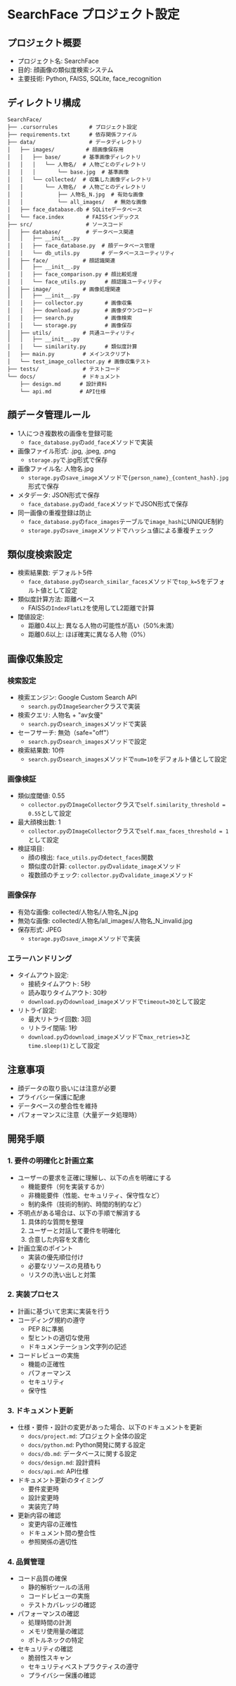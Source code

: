 # SearchFace プロジェクト設定

## プロジェクト概要
- プロジェクト名: SearchFace
- 目的: 顔画像の類似度検索システム
- 主要技術: Python, FAISS, SQLite, face_recognition

## ディレクトリ構成
```
SearchFace/
├── .cursorrules          # プロジェクト設定
├── requirements.txt      # 依存関係ファイル
├── data/                 # データディレクトリ
│   ├── images/          # 顔画像保存用
│   │   ├── base/       # 基準画像ディレクトリ
│   │   │   └── 人物名/  # 人物ごとのディレクトリ
│   │   │       └── base.jpg  # 基準画像
│   │   └── collected/  # 収集した画像ディレクトリ
│   │       └── 人物名/  # 人物ごとのディレクトリ
│   │           ├── 人物名_N.jpg  # 有効な画像
│   │           └── all_images/   # 無効な画像
│   ├── face_database.db # SQLiteデータベース
│   └── face.index       # FAISSインデックス
├── src/                 # ソースコード
│   ├── database/        # データベース関連
│   │   ├── __init__.py
│   │   ├── face_database.py  # 顔データベース管理
│   │   └── db_utils.py       # データベースユーティリティ
│   ├── face/           # 顔認識関連
│   │   ├── __init__.py
│   │   ├── face_comparison.py # 顔比較処理
│   │   └── face_utils.py      # 顔認識ユーティリティ
│   ├── image/          # 画像処理関連
│   │   ├── __init__.py
│   │   ├── collector.py       # 画像収集
│   │   ├── download.py        # 画像ダウンロード
│   │   ├── search.py          # 画像検索
│   │   └── storage.py         # 画像保存
│   ├── utils/          # 共通ユーティリティ
│   │   ├── __init__.py
│   │   └── similarity.py      # 類似度計算
│   ├── main.py         # メインスクリプト
│   └── test_image_collector.py # 画像収集テスト
├── tests/              # テストコード
└── docs/               # ドキュメント
    ├── design.md      # 設計資料
    └── api.md         # API仕様
```

## 顔データ管理ルール
- 1人につき複数枚の画像を登録可能
  - `face_database.py`の`add_face`メソッドで実装
- 画像ファイル形式: .jpg, .jpeg, .png
  - `storage.py`で.jpg形式で保存
- 画像ファイル名: 人物名.jpg
  - `storage.py`の`save_image`メソッドで`{person_name}_{content_hash}.jpg`形式で保存
- メタデータ: JSON形式で保存
  - `face_database.py`の`add_face`メソッドでJSON形式で保存
- 同一画像の重複登録は防止
  - `face_database.py`の`face_images`テーブルで`image_hash`にUNIQUE制約
  - `storage.py`の`save_image`メソッドでハッシュ値による重複チェック

## 類似度検索設定
- 検索結果数: デフォルト5件
  - `face_database.py`の`search_similar_faces`メソッドで`top_k=5`をデフォルト値として設定
- 類似度計算方法: 距離ベース
  - FAISSの`IndexFlatL2`を使用してL2距離で計算
- 閾値設定:
  - 距離0.4以上: 異なる人物の可能性が高い（50%未満）
  - 距離0.6以上: ほぼ確実に異なる人物（0%）

## 画像収集設定
### 検索設定
- 検索エンジン: Google Custom Search API
  - `search.py`の`ImageSearcher`クラスで実装
- 検索クエリ: 人物名 + "av女優"
  - `search.py`の`search_images`メソッドで実装
- セーフサーチ: 無効（safe="off"）
  - `search.py`の`search_images`メソッドで設定
- 検索結果数: 10件
  - `search.py`の`search_images`メソッドで`num=10`をデフォルト値として設定

### 画像検証
- 類似度閾値: 0.55
  - `collector.py`の`ImageCollector`クラスで`self.similarity_threshold = 0.55`として設定
- 最大顔検出数: 1
  - `collector.py`の`ImageCollector`クラスで`self.max_faces_threshold = 1`として設定
- 検証項目:
  - 顔の検出: `face_utils.py`の`detect_faces`関数
  - 類似度の計算: `collector.py`の`validate_image`メソッド
  - 複数顔のチェック: `collector.py`の`validate_image`メソッド

### 画像保存
- 有効な画像: collected/人物名/人物名_N.jpg
- 無効な画像: collected/人物名/all_images/人物名_N_invalid.jpg
- 保存形式: JPEG
  - `storage.py`の`save_image`メソッドで実装

### エラーハンドリング
- タイムアウト設定:
  - 接続タイムアウト: 5秒
  - 読み取りタイムアウト: 30秒
  - `download.py`の`download_image`メソッドで`timeout=30`として設定
- リトライ設定:
  - 最大リトライ回数: 3回
  - リトライ間隔: 1秒
  - `download.py`の`download_image`メソッドで`max_retries=3`と`time.sleep(1)`として設定

## 注意事項
- 顔データの取り扱いには注意が必要
- プライバシー保護に配慮
- データベースの整合性を維持
- パフォーマンスに注意（大量データ処理時）

## 開発手順
### 1. 要件の明確化と計画立案
- ユーザーの要求を正確に理解し、以下の点を明確にする
  - 機能要件（何を実装するか）
  - 非機能要件（性能、セキュリティ、保守性など）
  - 制約条件（技術的制約、時間的制約など）
- 不明点がある場合は、以下の手順で解消する
  1. 具体的な質問を整理
  2. ユーザーと対話して要件を明確化
  3. 合意した内容を文書化
- 計画立案のポイント
  - 実装の優先順位付け
  - 必要なリソースの見積もり
  - リスクの洗い出しと対策

### 2. 実装プロセス
- 計画に基づいて忠実に実装を行う
- コーディング規約の遵守
  - PEP 8に準拠
  - 型ヒントの適切な使用
  - ドキュメンテーション文字列の記述
- コードレビューの実施
  - 機能の正確性
  - パフォーマンス
  - セキュリティ
  - 保守性

### 3. ドキュメント更新
- 仕様・要件・設計の変更があった場合、以下のドキュメントを更新
  - `docs/project.md`: プロジェクト全体の設定
  - `docs/python.md`: Python開発に関する設定
  - `docs/db.md`: データベースに関する設定
  - `docs/design.md`: 設計資料
  - `docs/api.md`: API仕様
- ドキュメント更新のタイミング
  - 要件変更時
  - 設計変更時
  - 実装完了時
- 更新内容の確認
  - 変更内容の正確性
  - ドキュメント間の整合性
  - 参照関係の適切性

### 4. 品質管理
- コード品質の確保
  - 静的解析ツールの活用
  - コードレビューの実施
  - テストカバレッジの確認
- パフォーマンスの確認
  - 処理時間の計測
  - メモリ使用量の確認
  - ボトルネックの特定
- セキュリティの確認
  - 脆弱性スキャン
  - セキュリティベストプラクティスの遵守
  - プライバシー保護の確認 